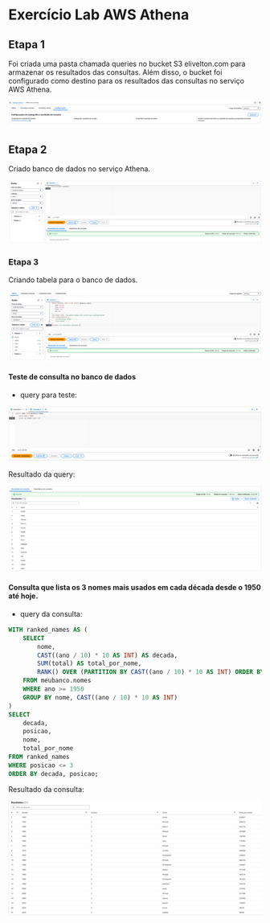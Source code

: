 # Exercício Lab AWS Athena

## Etapa 1

Foi criada uma pasta chamada queries no bucket S3 elivelton.com para armazenar os resultados das consultas. Além disso, o bucket foi configurado como destino para os resultados das consultas no serviço AWS Athena.

![config_caminho_query](/Sprint_6/Evidencias/lab_aws_athena/config_caminho_query.png)

## Etapa 2 

Criado banco de dados no serviço Athena.


![meu_banco](/Sprint_6/Evidencias/lab_aws_athena/meu_banco.png)

### Etapa 3

Criando tabela para o banco de dados.

![Criando_tabela](/Sprint_6/Evidencias/lab_aws_athena/criando_tabela.png)

#### Teste de consulta no banco de dados 

- query para teste:

![query_test](/Sprint_6/Evidencias/lab_aws_athena/query_test.png)

Resultado da query:

![resultado_query_test](/Sprint_6/Evidencias/lab_aws_athena/resultado_query_test.png)

#### Consulta que lista os 3 nomes mais usados em cada década desde o 1950 até hoje.

- query da consulta:

```sql
WITH ranked_names AS (
    SELECT
        nome,
        CAST((ano / 10) * 10 AS INT) AS decada,
        SUM(total) AS total_por_nome,
        RANK() OVER (PARTITION BY CAST((ano / 10) * 10 AS INT) ORDER BY SUM(total) DESC) AS posicao
    FROM meubanco.nomes
    WHERE ano >= 1950
    GROUP BY nome, CAST((ano / 10) * 10 AS INT)
)
SELECT
    decada,
    posicao,
    nome,
    total_por_nome
FROM ranked_names
WHERE posicao <= 3
ORDER BY decada, posicao;
```




Resultado da consulta:

![resultado_consulta](/Sprint_6/Evidencias/lab_aws_athena/resultado_consulta.png)


